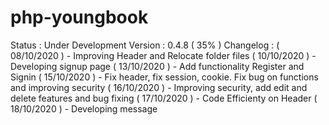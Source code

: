 # php-youngbook
Status : Under Development
Version : 0.4.8 ( 35% )
Changelog :
( 08/10/2020 ) - Improving Header and Relocate folder files
( 10/10/2020 ) - Developing signup page
( 13/10/2020 ) - Add functionality Register and Signin
( 15/10/2020 ) - Fix header, fix session, cookie. Fix bug on functions and improving security
( 16/10/2020 ) - Improving security, add edit and delete features and bug fixing
( 17/10/2020 ) - Code Efficienty on Header
( 18/10/2020 ) - Developing message